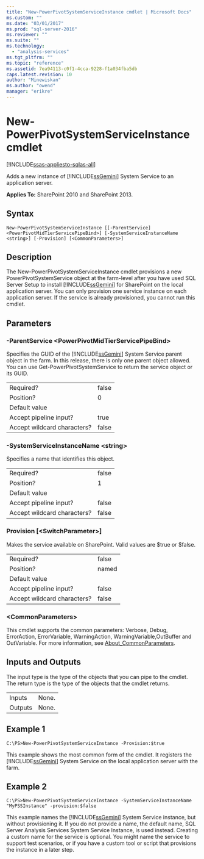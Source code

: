 ```yaml
---
title: "New-PowerPivotSystemServiceInstance cmdlet | Microsoft Docs"
ms.custom: ""
ms.date: "03/01/2017"
ms.prod: "sql-server-2016"
ms.reviewer: ""
ms.suite: ""
ms.technology: 
  - "analysis-services"
ms.tgt_pltfrm: ""
ms.topic: "reference"
ms.assetid: 7ea94113-c0f1-4cca-9228-f1a034fba5db
caps.latest.revision: 10
author: "Minewiskan"
ms.author: "owend"
manager: "erikre"
---
```

# New-PowerPivotSystemServiceInstance cmdlet

[!INCLUDE[ssas-appliesto-sqlas-all](../includes/ssas-appliesto-sqlas-all.md)]

  Adds a new instance of [!INCLUDE[ssGemini](../../includes/ssgemini-md.md)] System Service to an application server.  
  
 **Applies To:** SharePoint 2010 and SharePoint 2013.  
  
## Syntax  
  
```  
New-PowerPivotSystemServiceInstance [[-ParentService] <PowerPivotMidTierServicePipeBind>] [-SystemServiceInstanceName <string>] [-Provision] [<CommonParameters>]  
```  
  
## Description  
 The New-PowerPivotSystemServiceInstance cmdlet provisions a new PowerPivotSystemService object at the farm-level after you have used SQL Server Setup to install [!INCLUDE[ssGemini](../../includes/ssgemini-md.md)] for SharePoint on the local application server. You can only provision one service instance on each application server.  If the service is already provisioned, you cannot run this cmdlet.  
  
## Parameters  
  
### -ParentService \<PowerPivotMidTierServicePipeBind>  
 Specifies the GUID of the [!INCLUDE[ssGemini](../../includes/ssgemini-md.md)] System Service parent object in the farm. In this release, there is only one parent object allowed. You can use Get-PowerPivotSystemService to return the service object or its GUID.  
  
|||  
|-|-|  
|Required?|false|  
|Position?|0|  
|Default value||  
|Accept pipeline input?|true|  
|Accept wildcard characters?|false|  
  
### -SystemServiceInstanceName \<string>  
 Specifies a name that identifies this object.  
  
|||  
|-|-|  
|Required?|false|  
|Position?|1|  
|Default value||  
|Accept pipeline input?|false|  
|Accept wildcard characters?|false|  
  
### Provision [\<SwitchParameter>]  
 Makes the service available on SharePoint. Valid values are $true or $false.  
  
|||  
|-|-|  
|Required?|false|  
|Position?|named|  
|Default value||  
|Accept pipeline input?|false|  
|Accept wildcard characters?|false|  
  
### \<CommonParameters>  
 This cmdlet supports the common parameters: Verbose, Debug, ErrorAction, ErrorVariable, WarningAction, WarningVariable,OutBuffer and OutVariable. For more information, see [About_CommonParameters](http://go.microsoft.com/fwlink/?linkID=227825).  
  
## Inputs and Outputs  
 The input type is the type of the objects that you can pipe to the cmdlet. The return type is the type of the objects that the cmdlet returns.  
  
|||  
|-|-|  
|Inputs|None.|  
|Outputs|None.|  
  
## Example 1  
  
```  
C:\PS>New-PowerPivotSystemServiceInstance -Provision:$true  
```  
  
 This example shows the most common form of the cmdlet. It registers the [!INCLUDE[ssGemini](../../includes/ssgemini-md.md)] System Service on the local application server with the farm.  
  
## Example 2  
  
```  
C:\PS>New-PowerPivotSystemServiceInstance -SystemServiceInstanceName "MyPSSInstance" -provision:$false  
```  
  
 This example names the [!INCLUDE[ssGemini](../../includes/ssgemini-md.md)] System Service instance, but without provisioning it. If you do not provide a name, the default name, SQL Server Analysis Services System Service Instance, is used instead. Creating a custom name for the service is optional. You might name the service to support test scenarios, or if you have a custom tool or script that provisions the instance in a later step.  
  
  